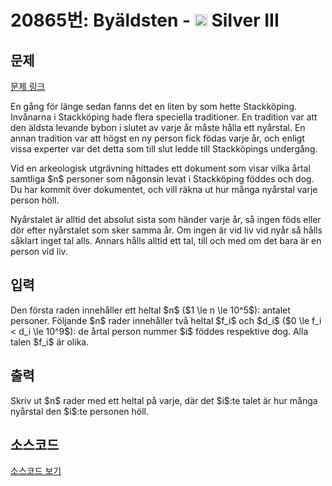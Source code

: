 # 20865번: Byäldsten - <img src="https://static.solved.ac/tier_small/8.svg" style="height:20px" /> Silver III

<!-- performance -->

<!-- 문제 제출 후 깃허브에 푸시를 했을 때 제출한 코드의 성능이 입력될 공간입니다.-->

<!-- end -->

## 문제

[문제 링크](https://boj.kr/20865)


<p>En gång för länge sedan fanns det en liten by som hette Stackköping. Invånarna i Stackköping hade flera speciella traditioner. En tradition var att den äldsta levande bybon i slutet av varje år måste hålla ett nyårstal. En annan tradition var att högst en ny person fick födas varje år, och enligt vissa experter var det detta som till slut ledde till Stackköpings undergång.</p>

<p>Vid en arkeologisk utgrävning hittades ett dokument som visar vilka årtal samtliga $n$ personer som någonsin levat i Stackköping föddes och dog. Du har kommit över dokumentet, och vill räkna ut hur många nyårstal varje person höll.</p>

<p>Nyårstalet är alltid det absolut sista som händer varje år, så ingen föds eller dör efter nyårstalet som sker samma år. Om ingen är vid liv vid nyår så hålls såklart inget tal alls. Annars hålls alltid ett tal, till och med om det bara är en person vid liv.</p>



## 입력


<p>Den första raden innehåller ett heltal $n$ ($1 \le n \le 10^5$): antalet personer. Följande $n$ rader innehåller två heltal $f_i$ och $d_i$ ($0 \le f_i &lt; d_i \le 10^9$): de årtal person nummer $i$ föddes respektive dog. Alla talen $f_i$ är olika.</p>



## 출력


<p>Skriv ut $n$ rader med ett heltal på varje, där det $i$:te talet är hur många nyårstal den $i$:te personen höll.</p>



## 소스코드

[소스코드 보기](Byäldsten.cpp)